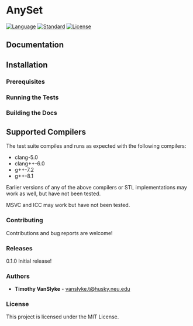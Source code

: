 # AnySet
[![Language](https://img.shields.io/badge/language-C++-blue.svg)](https://isocpp.org/) [![Standard](https://img.shields.io/badge/C%2B%2B-17-blue.svg)](https://en.wikipedia.org/wiki/C%2B%2B#Standardization) [![License](https://img.shields.io/badge/license-MIT-blue.svg)](https://opensource.org/licenses/MIT)


## Documentation



## Installation 

### Prerequisites

### Running the Tests


### Building the Docs


## Supported Compilers
The test suite compiles and runs as expected with the following compilers:
* clang-5.0
* clang++-6.0
* g++-7.2
* g++-8.1

Earlier versions of any of the above compilers or STL implementations may work as well, but have not been tested.

MSVC and ICC may work but have not been tested.

### Contributing
Contributions and bug reports are welcome!

### Releases
0.1.0 Initial release!

### Authors
* **Timothy VanSlyke** - vanslyke.t@husky.neu.edu

### License
This project is licensed under the MIT License.
